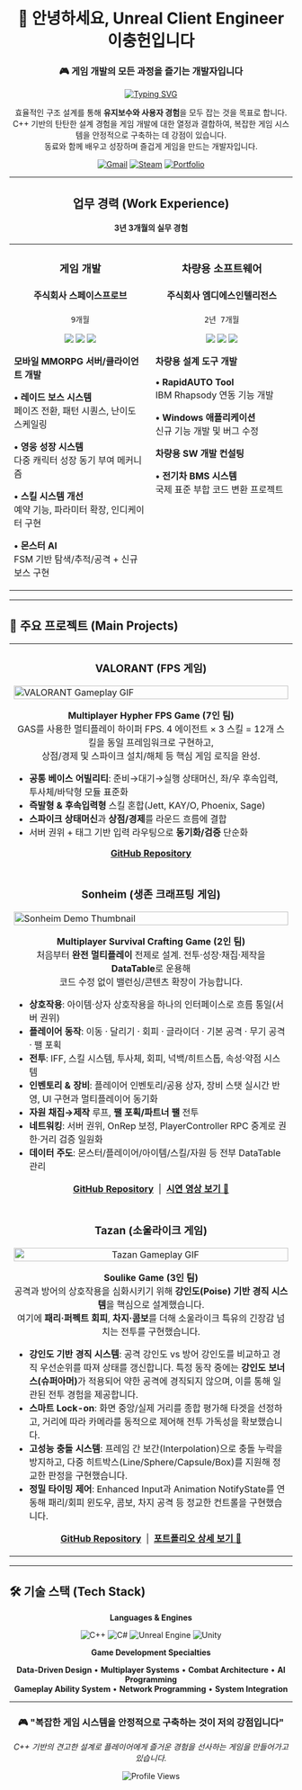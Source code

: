 <div align="center">
<h1>👋 안녕하세요, Unreal Client Engineer 이충헌입니다</h1>
<h3>🎮 게임 개발의 모든 과정을 즐기는 개발자입니다</h3>

[![Typing SVG](https://readme-typing-svg.herokuapp.com?font=Fira+Code&size=20&pause=1000&color=F75C7E&center=true&vCenter=true&width=600&lines=C%2B%2B+%2B+Unreal+Engine+Developer;Game+System+Architecture;3+Years+Software+Development)](https://git.io/typing-svg)

</div>

<p align="center">
효율적인 구조 설계를 통해 <strong>유지보수와 사용자 경험</strong>을 모두 잡는 것을 목표로 합니다.<br>
C++ 기반의 탄탄한 설계 경험을 게임 개발에 대한 열정과 결합하여, 복잡한 게임 시스템을 안정적으로 구축하는 데 강점이 있습니다.<br>
동료와 함께 배우고 성장하며 즐겁게 게임을 만드는 개발자입니다.
</p>

<div align="center">

[![Gmail](https://img.shields.io/badge/Gmail-EA4335?style=for-the-badge&logo=Gmail&logoColor=white)](mailto:fire6376@gmail.com)
[![Steam](https://img.shields.io/badge/Steam-000000?style=for-the-badge&logo=steam&logoColor=white)](https://steamcommunity.com/id/fire6376/)
[![Portfolio](https://img.shields.io/badge/Portfolio-FF6B6B?style=for-the-badge&logo=notion&logoColor=white)](https://www.notion.so/1e26058f0c2e80c3af66cd2aa6eb29ba)

</div>

---

<div align="center">
<h2>업무 경력 (Work Experience)</h2>
<h4>3년 3개월의 실무 경험 </h4>
</div>

<table width="100%">
<tr>
<td width="50%" valign="top">
<div align="center">
<h3>게임 개발</h3>
<h4><strong>주식회사 스페이스프로브</strong></h4>
<p><code>9개월</code></p>
<img src="https://img.shields.io/badge/Unity-000000?style=flat-square&logo=unity&logoColor=white" />
<img src="https://img.shields.io/badge/C%23-239120?style=flat-square&logo=c-sharp&logoColor=white" />
<img src="https://img.shields.io/badge/MMORPG-FF6B6B?style=flat-square" />
</div>

**모바일 MMORPG 서버/클라이언트 개발**

**• 레이드 보스 시스템**  
페이즈 전환, 패턴 시퀀스, 난이도 스케일링

**• 영웅 성장 시스템**  
다중 캐릭터 성장 동기 부여 메커니즘

**• 스킬 시스템 개선**  
예약 기능, 파라미터 확장, 인디케이터 구현

**• 몬스터 AI**  
FSM 기반 탐색/추적/공격 + 신규 보스 구현

</td>
<td width="50%" valign="top">
<div align="center">
<h3>차량용 소프트웨어</h3>
<h4><strong>주식회사 엠디에스인텔리전스</strong></h4>
<p><code>2년 7개월</code></p>
<img src="https://img.shields.io/badge/C++-00599C?style=flat-square&logo=cplusplus&logoColor=white" />
<img src="https://img.shields.io/badge/Windows_API-0078D6?style=flat-square&logo=windows&logoColor=white" />
<img src="https://img.shields.io/badge/MFC-005A9C?style=flat-square" />
</div>

**차량용 설계 도구 개발**

**• RapidAUTO Tool**  
IBM Rhapsody 연동 기능 개발

**• Windows 애플리케이션**  
신규 기능 개발 및 버그 수정

**차량용 SW 개발 컨설팅**

**• 전기차 BMS 시스템**  
국제 표준 부합 코드 변환 프로젝트

<br>
</td>
</tr>
</table>  

---

## 🚀 주요 프로젝트 (Main Projects)

<table width="100%">

  <!-- Row 1 -->
  <tr>
    <!-- VALORANT -->
    <td width="50%" valign="top">
      <h3 align="center">VALORANT (FPS 게임)</h3>
      <a href="https://youtu.be/Ym0MJUSHHbc" target="_blank">
        <img src="https://user-images.githubusercontent.com/83523295/233767521-17c37466-0752-411a-a312-b98e72b4f918.gif" alt="VALORANT Gameplay GIF" width="100%"/>
      </a>
      <p align="center">
        <strong> Multiplayer Hypher FPS Game (7인 팀)</strong><br>
        GAS를 사용한 멀티플레이 하이퍼 FPS. 4 에이전트 × 3 스킬 = 12개 스킬을 동일 프레임워크로 구현하고,<br>
        상점/경제 및 스파이크 설치/해체 등 핵심 게임 로직을 완성.
      </p>
      <div align="left">
        <ul>
          <li><b>공통 베이스 어빌리티</b>: 준비→대기→실행 상태머신, 좌/우 후속입력, 투사체/바닥형 모듈 표준화</li>
          <li><b>즉발형 & 후속입력형</b> 스킬 혼합(Jett, KAY/O, Phoenix, Sage)</li>
          <li><b>스파이크 상태머신</b>과 <b>상점/경제</b>를 라운드 흐름에 결합</li>
          <li>서버 권위 + 태그 기반 입력 라우팅으로 <b>동기화/검증</b> 단순화</li>
        </ul>
      </div>
      <p align="center">
        <a href="https://github.com/chungheonLee0325/VALORANT" target="_blank"><b>GitHub Repository</b></a>
      </p>
    </td>
  <tr>
    <td width="50%" valign="top">
      <h3 align="center">Sonheim (생존 크래프팅 게임)</h3>
      <a href="https://youtu.be/TDRRWp6M_9E" target="_blank">
        <img src="https://img.youtube.com/vi/TDRRWp6M_9E/maxresdefault.jpg" alt="Sonheim Demo Thumbnail" width="100%"/>
      </a>
      <p align="center">
        <strong> Multiplayer Survival Crafting Game (2인 팀)</strong><br>
        처음부터 <b>완전 멀티플레이</b> 전제로 설계. 전투·성장·채집·제작을 <b>DataTable</b>로 운용해<br>
        코드 수정 없이 밸런싱/콘텐츠 확장이 가능합니다.
      </p>
      <div align="left">
        <ul>
          <li><b>상호작용</b>: 아이템·상자 상호작용을 하나의 인터페이스로 흐름 통일(서버 권위)</li>
          <li><b>플레이어 동작</b>: 이동 · 달리기 · 회피 · 글라이더 · 기본 공격 · 무기 공격 · 팰 포획</li>
          <li><b>전투</b>: IFF, 스킬 시스템, 투사체, 회피, 넉백/히트스톱, 속성·약점 시스템</li>
          <li><b>인벤토리 & 장비</b>: 플레이어 인벤토리/공용 상자, 장비 스탯 실시간 반영, UI 구현과 멀티플레이어 동기화</li>
          <li><b>자원 채집→제작</b> 루프, <b>팰 포획/파트너 팰</b> 전투</li>
          <li><b>네트워킹</b>: 서버 권위, OnRep 보정, PlayerController RPC 중계로 권한·거리 검증 일원화</li>
          <li><b>데이터 주도</b>: 몬스터/플레이어/아이템/스킬/자원 등 전부 DataTable 관리</li>
        </ul>
      </div>
      <p align="center">
        <a href="https://github.com/chungheonLee0325/Sonheim" target="_blank"><b>GitHub Repository</b></a>
        &nbsp;|&nbsp;
        <a href="https://youtu.be/TDRRWp6M_9E" target="_blank"><b>시연 영상 보기 🎥</b></a>
      </p>
    </td>
  </tr>

  <!-- Row 2 -->
  <tr>
    <!-- Tazan -->
    <td valign="top" colspan="2">
<h3 align="center">Tazan (소울라이크 게임)</h3>
<p align="center">
<a href="https://youtu.be/vQU0mdTJhvQ" target="_blank">
<img src="https://user-images.githubusercontent.com/83523295/233767521-17c37466-0752-411a-a312-b98e72b4f918.gif" alt="Tazan Gameplay GIF" width="100%"/>
</a>
</p>
<p align="center">
<strong> Soulike Game (3인 팀)</strong><br>
공격과 방어의 상호작용을 심화시키기 위해 <b>강인도(Poise) 기반 경직 시스템</b>을 핵심으로 설계했습니다.<br>
여기에 <b>패리·퍼펙트 회피</b>, <b>차지·콤보</b>를 더해 소울라이크 특유의 긴장감 넘치는 전투를 구현했습니다.
</p>
<div align="left">
<ul>
<li><b>강인도 기반 경직 시스템</b>: 공격 강인도 vs 방어 강인도를 비교하고 경직 우선순위를 따져 상태를 갱신합니다. 특정 동작 중에는 <b>강인도 보너스(슈퍼아머)</b>가 적용되어 약한 공격에 경직되지 않으며, 이를 통해 일관된 전투 경험을 제공합니다.</li>
<li><b>스마트 Lock-on</b>: 화면 중앙/실제 거리를 종합 평가해 타겟을 선정하고, 거리에 따라 카메라를 동적으로 제어해 전투 가독성을 확보했습니다.</li>
<li><b>고성능 충돌 시스템</b>: 프레임 간 보간(Interpolation)으로 충돌 누락을 방지하고, 다중 히트박스(Line/Sphere/Capsule/Box)를 지원해 정교한 판정을 구현했습니다.</li>
<li><b>정밀 타이밍 제어</b>: Enhanced Input과 Animation NotifyState를 연동해 패리/회피 윈도우, 콤보, 차지 공격 등 정교한 컨트롤을 구현했습니다.</li>
</ul>
</div>
<p align="center">
<a href="https://github.com/chungheonLee0325/Tazan" target="_blank"><b>GitHub Repository</b></a>
&nbsp;|&nbsp;
<a href="https://www.notion.so/Tazan-Project-C-1ff6058f0c2e80c68b38efdf320946f1?pvs=21" target="_blank"><b>포트폴리오 상세 보기 📄</b></a>
</p>
    </td>
  </tr>

</table>

---

## 🛠️ 기술 스택 (Tech Stack)

<div align="center">

**Languages & Engines**

![C++](https://img.shields.io/badge/C++-00599C?style=for-the-badge&logo=cplusplus&logoColor=white)
![C#](https://img.shields.io/badge/C%23-239120?style=for-the-badge&logo=c-sharp&logoColor=white)
![Unreal Engine](https://img.shields.io/badge/Unreal_Engine-313131?style=for-the-badge&logo=unrealengine&logoColor=white)
![Unity](https://img.shields.io/badge/Unity-000000?style=for-the-badge&logo=unity&logoColor=white)

**Game Development Specialties**

**Data-Driven Design** • **Multiplayer Systems** • **Combat Architecture** • **AI Programming**  
**Gameplay Ability System** • **Network Programming** • **System Integration**

</div>

---

<div align="center">

### 🎮 "복잡한 게임 시스템을 안정적으로 구축하는 것이 저의 강점입니다"

*C++ 기반의 견고한 설계로 플레이어에게 즐거운 경험을 선사하는 게임을 만들어가고 있습니다.*

![Profile Views](https://komarev.com/ghpvc/?username=chungheonLee0325&color=brightgreen&style=flat-square)

</div>
